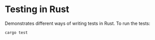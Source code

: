 # Testing in Rust

Demonstrates different ways of writing tests in Rust. To run the tests:

```
cargo test
```
